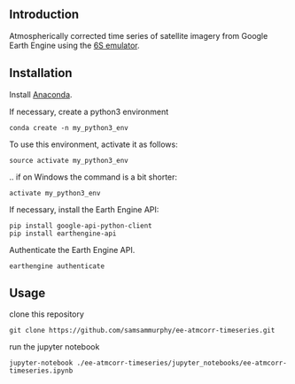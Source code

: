 ## Introduction

Atmospherically corrected time series of satellite imagery from Google Earth Engine using the [6S emulator](https://github.com/samsammurphy/6S_emulator/edit/master/README.md).

## Installation

Install [Anaconda](https://www.continuum.io/downloads).

If necessary, create a python3 environment

`conda create -n my_python3_env`

To use this environment, activate it as follows:

`source activate my_python3_env`

.. if on Windows the command is a bit shorter:

`activate my_python3_env`

If necessary, install the Earth Engine API:

```
pip install google-api-python-client
pip install earthengine-api 
```

Authenticate the Earth Engine API.

`earthengine authenticate`

## Usage

clone this repository

`git clone https://github.com/samsammurphy/ee-atmcorr-timeseries.git`

run the jupyter notebook

`jupyter-notebook ./ee-atmcorr-timeseries/jupyter_notebooks/ee-atmcorr-timeseries.ipynb`
